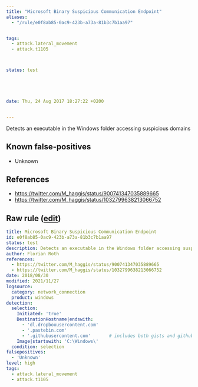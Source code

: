 ```yaml
---
title: "Microsoft Binary Suspicious Communication Endpoint"
aliases:
  - "/rule/e0f8ab85-0ac9-423b-a73a-81b3c7b1aa97"


tags:
  - attack.lateral_movement
  - attack.t1105



status: test





date: Thu, 24 Aug 2017 18:27:22 +0200


---
```


Detects an executable in the Windows folder accessing suspicious domains

<!--more-->


## Known false-positives

* Unknown



## References

* https://twitter.com/M_haggis/status/900741347035889665
* https://twitter.com/M_haggis/status/1032799638213066752


## Raw rule ([edit](https://github.com/SigmaHQ/sigma/edit/master/rules/windows/network_connection/net_connection_win_binary_susp_com.yml))
```yaml
title: Microsoft Binary Suspicious Communication Endpoint
id: e0f8ab85-0ac9-423b-a73a-81b3c7b1aa97
status: test
description: Detects an executable in the Windows folder accessing suspicious domains
author: Florian Roth
references:
  - https://twitter.com/M_haggis/status/900741347035889665
  - https://twitter.com/M_haggis/status/1032799638213066752
date: 2018/08/30
modified: 2021/11/27
logsource:
  category: network_connection
  product: windows
detection:
  selection:
    Initiated: 'true'
    DestinationHostname|endswith:
      - 'dl.dropboxusercontent.com'
      - '.pastebin.com'
      - '.githubusercontent.com'       # includes both gists and github repositories
    Image|startswith: 'C:\Windows\'
  condition: selection
falsepositives:
  - 'Unknown'
level: high
tags:
  - attack.lateral_movement
  - attack.t1105

```
